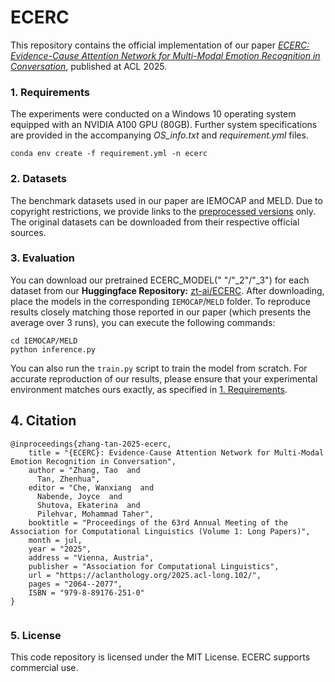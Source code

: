 # **ECERC**
This repository contains the official implementation of our paper [*ECERC: Evidence-Cause Attention Network for Multi-Modal Emotion Recognition in Conversation*](https://aclanthology.org/2025.acl-long.102/), published at ACL 2025.

### 1. Requirements
The experiments were conducted on a Windows 10 operating system equipped with an NVIDIA A100 GPU (80GB). Further system specifications are provided in the accompanying *OS_info.txt* and *requirement.yml* files.
```
conda env create -f requirement.yml -n ecerc
```

### 2. Datasets
The benchmark datasets used in our paper are IEMOCAP and MELD. Due to copyright restrictions, we provide links to the [preprocessed versions](https://drive.google.com/drive/folders/1yXot2Kcdt7ELbxwAL1lB9yPWokcr7vhq?usp=drive_link) only. The original datasets can be downloaded from their respective official sources.

### 3. Evaluation
You can download our pretrained ECERC_MODEL(" "/"_2"/"_3") for each dataset from our **Huggingface Repository:** [zt-ai/ECERC](https://huggingface.co/zt-ai/ECERC).
After downloading, place the models in the corresponding ```IEMOCAP```/```MELD``` folder.
To reproduce results closely matching those reported in our paper (which presents the average over 3 runs), you can execute the following commands:
```
cd IEMOCAP/MELD
python inference.py
```
You can also run the ```train.py``` script to train the model from scratch. For accurate reproduction of our results, please ensure that your experimental environment matches ours exactly, as specified in [1. Requirements](#1-requirements).

## 4. Citation
```
@inproceedings{zhang-tan-2025-ecerc,
    title = "{ECERC}: Evidence-Cause Attention Network for Multi-Modal Emotion Recognition in Conversation",
    author = "Zhang, Tao  and
      Tan, Zhenhua",
    editor = "Che, Wanxiang  and
      Nabende, Joyce  and
      Shutova, Ekaterina  and
      Pilehvar, Mohammad Taher",
    booktitle = "Proceedings of the 63rd Annual Meeting of the Association for Computational Linguistics (Volume 1: Long Papers)",
    month = jul,
    year = "2025",
    address = "Vienna, Austria",
    publisher = "Association for Computational Linguistics",
    url = "https://aclanthology.org/2025.acl-long.102/",
    pages = "2064--2077",
    ISBN = "979-8-89176-251-0"
}


```

### 5. License
This code repository is licensed under the MIT License. ECERC supports commercial use.
